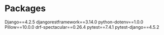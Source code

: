 # Packages

Django==4.2.5
djangorestframework==3.14.0
python-dotenv==1.0.0
Pillow==10.0.0
drf-spectacular==0.26.4
pytest==7.4.1
pytest-django==4.5.2